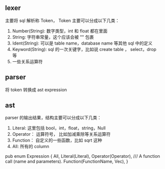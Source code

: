 ## lexer 
主要将 sql 解析称 Token， Token 主要可以分成以下几类：
1. Number(String): 数字类型，int 和 float 都在里面
2. String: 字符串常量，这个应该会被 "" 包裹
3. Ident(String): 可以是 table name，database name 等其他 sql 中的定义
4. Keyword(String): sql 的一次关键字，比如说 create table ， select，drop 等
5. 一些关系运算符

## parser
将 token 转换成 ast expression 

## ast 
parser 的输出结果，结构主要可以分成以下几类：
1. Literal: 这里包括 bool，int，float，string，Null 
2. Operator： 运算符号， 比如加减乘除等关系运算符
3. Function： 自定义的一些函数，比如 sqrt 这种
4. All: 所有的 column 

pub enum Expression {
    All,
    Literal(Literal),
    Operator(Operator),
    /// A function call (name and parameters).
    Function(FunctionName, Vec<Expression>),
}